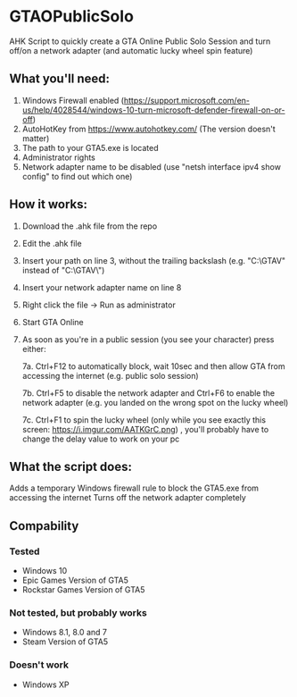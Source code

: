 # GTAOPublicSolo
AHK Script to quickly create a GTA Online Public Solo Session and turn off/on a network adapter (and automatic lucky wheel spin feature)

## What you'll need:
1. Windows Firewall enabled (https://support.microsoft.com/en-us/help/4028544/windows-10-turn-microsoft-defender-firewall-on-or-off)
2. AutoHotKey from https://www.autohotkey.com/ (The version doesn't matter)
3. The path to your GTA5.exe is located
4. Administrator rights
5. Network adapter name to be disabled (use "netsh interface ipv4 show config" to find out which one)

## How it works:
1. Download the .ahk file from the repo
2. Edit the .ahk file
3. Insert your path on line 3, without the trailing backslash (e.g. "C:\GTAV" instead of "C:\GTAV\\")
4. Insert your network adapter name on line 8
5. Right click the file -> Run as administrator
6. Start GTA Online
7. As soon as you're in a public session (you see your character) press either:

    7a. Ctrl+F12 to automatically block, wait 10sec and then allow GTA from accessing the internet (e.g. public solo session)
    
    7b. Ctrl+F5 to disable the network adapter and Ctrl+F6 to enable the network adapter (e.g. you landed on the wrong spot on the lucky wheel)
    
    7c. Ctrl+F1 to spin the lucky wheel (only while you see exactly this screen: https://i.imgur.com/AATKGrC.png) , you'll probably have to change the delay value to work on your pc
    
## What the script does:
Adds a temporary Windows firewall rule to block the GTA5.exe from accessing the internet
Turns off the network adapter completely

## Compability
### Tested
- Windows 10
- Epic Games Version of GTA5
- Rockstar Games Version of GTA5

### Not tested, but probably works
- Windows 8.1, 8.0 and 7
- Steam Version of GTA5

### Doesn't work
- Windows XP

